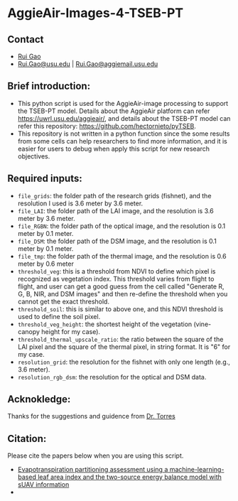 
# AggieAir-Images-4-TSEB-PT
## Contact
- [Rui Gao](https://github.com/RuiGao92)
- Rui.Gao@usu.edu | Rui.Gao@aggiemail.usu.edu

## Brief introduction:<br>
- This python script is used for the AggieAir-image processing to support the TSEB-PT model. Details about the AggieAir platform can refer https://uwrl.usu.edu/aggieair/, and details about the TSEB-PT model can refer this repository: https://github.com/hectornieto/pyTSEB.
- This repository is not written in a python function since the some results from some cells can help researchers to find more information, and it is easier for users to debug when apply this script for new research objectives.

## Required inputs:<br>
- `file_grids`: the folder path of the research grids (fishnet), and the resolution I used is 3.6 meter by 3.6 meter.<br>
- `file_LAI`: the folder path of the LAI image, and the resolution is 3.6 meter by 3.6 meter.<br>
- `file_RGBN`: the folder path of the optical image, and the resolution is 0.1 meter by 0.1 meter.<br>
- `file_DSM`: the folder path of the DSM image, and the resolution is 0.1 meter by 0.1 meter.<br>
- `file_tmp`: the folder path of the thermal image, and the resolution is 0.6 meter by 0.6 meter<br>
- `threshold_veg`: this is a threshold from NDVI to define which pixel is recognized as vegetation index. This threshold varies from flight to flight, and user can get a good guess from the cell called "Generate R, G, B, NIR, and DSM images" and then re-define the threshold when you cannot get the exact threshold.<br>
- `threshold_soil`: this is similar to above one, and this NDVI threshold is used to define the soil pixel.<br>
- `threshold_veg_height`: the shortest height of the vegetation (vine-canopy height for my case).<br>
- `threshold_thermal_upscale_ratio`: the ratio between the square of the LAI pixel and the square of the thermal pixel, in string format. It is "6" for my case. 
- `resolution_grid`: the resolution for the fishnet with only one length (e.g., 3.6 meter).<br>
- `resolution_rgb_dsm`: the resolution for the optical and DSM data.<br>

## Acknokledge:<br>
Thanks for the suggestions and guidence from [Dr. Torres](https://engineering.usu.edu/cee/people/faculty/torres-alfonso)

## Citation:<br>
Please cite the papers below when you are using this script.
- [Evapotranspiration partitioning assessment using a machine-learning-based leaf area index and the two-source energy balance model with sUAV information](https://www.researchgate.net/publication/350820947_Evapotranspiration_partitioning_assessment_using_a_machine-learning-based_leaf_area_index_and_the_two-source_energy_balance_model_with_sUAV_information)
- []()


